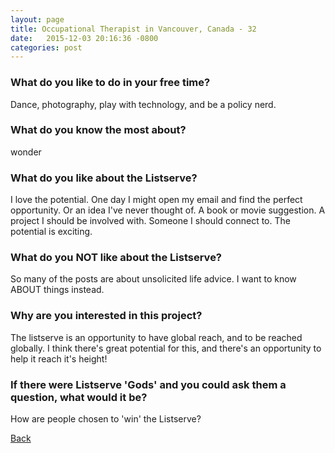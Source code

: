```yaml
---
layout: page
title: Occupational Therapist in Vancouver, Canada - 32
date:   2015-12-03 20:16:36 -0800
categories: post
---
```


### What do you like to do in your free time?
<p>Dance, photography, play with technology, and be a policy nerd. </p>

### What do you know the most about?
<p>wonder</p>

### What do you like about the Listserve?
<p>I love the potential. One day I might open my email and find the perfect opportunity. Or an idea I've never thought of. A book or movie suggestion. A project I should be involved with. Someone I should connect to. The potential is exciting. </p>

### What do you NOT like about the Listserve?
<p>So many of the posts are about unsolicited life advice. I want to know ABOUT things instead.</p>

### Why are you interested in this project?
<p>The listserve is an opportunity to have global reach, and to be reached globally. I think there's great potential for this, and there's an opportunity to help it reach it's height!</p>

### If there were Listserve 'Gods' and you could ask them a question, what would it be?
<p>How are people chosen to 'win' the Listserve?</p>

[Back][1]

[1]: /responders/all